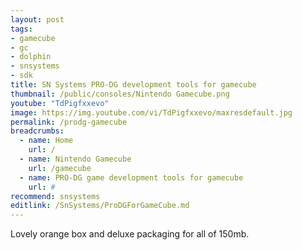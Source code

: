 ```yaml
---
layout: post
tags: 
- gamecube
- gc
- dolphin
- snsystems
- sdk
title: SN Systems PRO-DG development tools for gamecube
thumbnail: /public/consoles/Nintendo Gamecube.png
youtube: "TdPigfxxevo"
image: https://img.youtube.com/vi/TdPigfxxevo/maxresdefault.jpg
permalink: /prodg-gamecube
breadcrumbs:
  - name: Home
    url: /
  - name: Nintendo Gamecube
    url: /gamecube
  - name: PRO-DG game development tools for gamecube
    url: #
recommend: snsystems
editlink: /SnSystems/ProDGForGameCube.md
---
```

Lovely orange box and deluxe packaging for all of 150mb.

